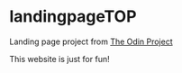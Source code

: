 # landingpageTOP
Landing page project from [The Odin Project](https://www.theodinproject.com/lessons/foundations-landing-page)

This website is just for fun!
